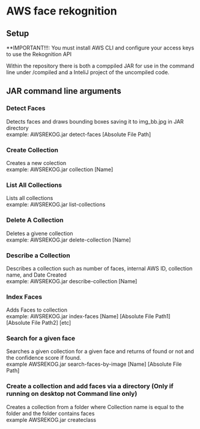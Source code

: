 # AWS face rekognition


##  Setup

**IMPORTANT!!!: You must install AWS CLI and configure your access keys to use the Rekognition API

Within the repository there is both a comppiled JAR for use in the command line under /compiled and a InteliJ project of the uncompiled code.<br>

## JAR command line arguments
### Detect Faces
Detects faces and draws bounding boxes saving it to img_bb.jpg in JAR directory<br>
example: AWSREKOG.jar detect-faces [Absolute File Path]<br>
### Create Collection
Creates a new colection<br>
example: AWSREKOG.jar collection [Name]<br>
### List All Collections
Lists all collections<br>
example: AWSREKOG.jar list-collections<br>
### Delete A Collection
Deletes a givene collection<br>
example: AWSREKOG.jar delete-collection [Name]<br>
### Describe a Collection
Describes a collection such as number of faces, internal AWS ID, collection name, and Date Created<br>
example: AWSREKOG.jar describe-collection [Name]<br>
### Index Faces
Adds Faces to collection<br>
example: AWSREKOG.jar index-faces [Name] [Absolute File Path1] [Absolute File Path2] [etc]<br>
### Search for a given face
Searches a given collection for a given face and returns of found or not and the confidence score if found.<br>
example AWSREKOG.jar search-faces-by-image [Name] [Absolute File Path]<br>
### Create a collection and add faces via a directory (Only if running on desktop not Command line only)
Creates a collection from  a folder where Collection name is equal to the folder and the folder contains faces<br>
example AWSREKOG.jar createclass<br>




